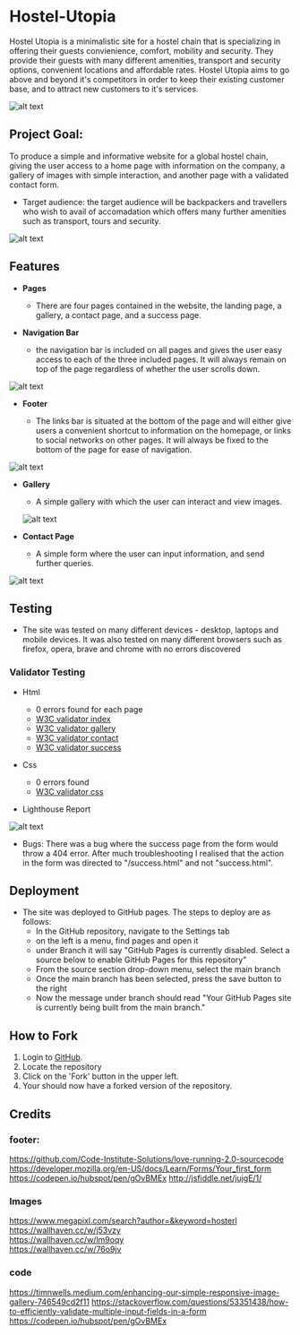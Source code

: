 # Hostel-Utopia
Hostel Utopia is a minimalistic site for a hostel chain that is specializing in offering their guests convienience, comfort, mobility and security. They provide their guests with many different amenities, transport and security options, convenient locations and affordable rates. Hostel Utopia aims to go above and beyond it's competitors in order to keep their existing customer base, and to attract new customers to it's services.

![alt text](https://github.com/caninereason/Hostel-Utopia/blob/main/assets/images/mockup.png)
## Project Goal:  
To produce a simple and informative website for a global hostel chain, giving the user access to a home page with information on the company, a gallery of images with simple interaction, and another page with a validated contact form.
 

- Target audience: 
the target audience will be backpackers and travellers who wish to avail of accomadation which offers many further amenities such as transport, tours and security.
 
 ![alt text](https://github.com/caninereason/Hostel-Utopia/blob/main/assets/images/reindex.png?raw=true)
 
## Features
 - __Pages__

   - There are four pages contained in the website, the landing page, a gallery, a contact page, and a success page. 

 - __Navigation Bar__
    
   - the navigation bar is included on all pages and gives the user easy access to each of the three included pages. It will always remain on top of the page regardless of whether the user scrolls down.

![alt text](https://github.com/caninereason/Hostel-Utopia/blob/main/assets/images/banner.png?raw=true)

 - __Footer__

   - The links bar is situated at the bottom of the page and will either give users a convenient shortcut to information on the homepage, or links to social networks on other pages. It will always be fixed to the bottom of the page for ease of navigation.
 
 ![alt text](https://github.com/caninereason/Hostel-Utopia/blob/main/assets/images/footer.png)

 - __Gallery__

   - A simple gallery with which the user can interact and view images.

   ![alt text](https://github.com/caninereason/Hostel-Utopia/blob/main/assets/images/gal.png)

 - __Contact Page__ 

   - A simple form where the user can input information, and send further queries.

  ![alt text](https://github.com/caninereason/Hostel-Utopia/blob/main/assets/images/contact.png)

## Testing

- The site was tested on many different devices - desktop, laptops and mobile devices. It was also tested on many different browsers such as firefox, opera, brave and chrome with no errors discovered
### Validator Testing

- Html
    - 0 errors found for each page
    - [W3C validator index](https://validator.w3.org/nu/?doc=https%3A%2F%2Fcaninereason.github.io%2FHostel-Utopia%2Findex.html)
    - [W3C validator gallery](https://validator.w3.org/nu/?doc=https%3A%2F%2Fcaninereason.github.io%2FHostel-Utopia%2Fgallery.html)
    - [W3C validator contact](https://validator.w3.org/nu/?doc=https%3A%2F%2Fcaninereason.github.io%2FHostel-Utopia%2Fcontact.html)
    - [W3C validator success](https://validator.w3.org/nu/?doc=https%3A%2F%2Fcaninereason.github.io%2FHostel-Utopia%2Fcontact.html)
- Css
    - 0 errors found 
    - [W3C validator css](https://validator.w3.org/nu/?doc=https%3A%2F%2Fcaninereason.github.io%2FHostel-Utopia%2Fassets%2Fcss%2Fstyle.css)
    
- Lighthouse Report

![alt text](https://github.com/caninereason/Hostel-Utopia/blob/main/assets/images/LHreport.png)

- Bugs:
There was a bug where the success page from the form would throw a 404 error. After much troubleshooting I realised that the action in the form was directed to "/success.html" and not "success.html".

## Deployment

- The site was deployed to GitHub pages. The steps to deploy are as follows: 
  - In the GitHub repository, navigate to the Settings tab 
  - on the left is a menu, find pages and open it
  - under Branch it will say "GitHub Pages is currently disabled. Select a source below to enable GitHub Pages for this repository"
  - From the source section drop-down menu, select the main branch
  - Once the main branch has been selected, press the save button to the right
  - Now the message under branch should read "Your GitHub Pages site is currently being built from the main branch." 

## How to Fork
1. Login to [GitHub](https://github.com/).
2. Locate the repository 
3. Click on the 'Fork' button in the upper left.
4. Your should now have a forked version of the repository.

## Credits


### footer:
https://github.com/Code-Institute-Solutions/love-running-2.0-sourcecode
https://developer.mozilla.org/en-US/docs/Learn/Forms/Your_first_form
https://codepen.io/hubspot/pen/gOvBMEx 
http://jsfiddle.net/jujgE/1/ 

### Images 
https://www.megapixl.com/search?author=&keyword=hosterl 
https://wallhaven.cc/w/j53vzy  
https://wallhaven.cc/w/lm9oqy  
https://wallhaven.cc/w/76o9jv  

### code  
https://timnwells.medium.com/enhancing-our-simple-responsive-image-gallery-746549cd2f11 
https://stackoverflow.com/questions/53351438/how-to-efficiently-validate-multiple-input-fields-in-a-form
https://codepen.io/hubspot/pen/gOvBMEx


